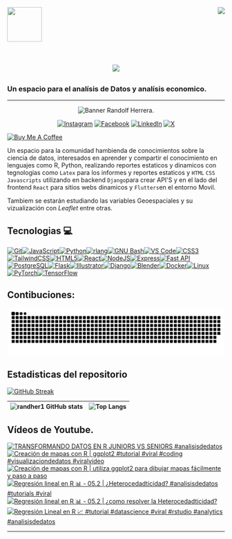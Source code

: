 <img align="right" src="https://visitor-badge.laobi.icu/badge?page_id=randher1.randher1" />

<img src="https://media.giphy.com/media/JrXas5ecb4FkwbFpIE/giphy.gif" width="80" height="80" style="margin-right: 20px"/>  

<h1 align="center">
    <img src="https://readme-typing-svg.herokuapp.com/?font=Righteous&size=35&center=true&vCenter=true&width=500&height=70&duration=4000&lines=Hola+a+Todos!+👋;+Soy+Randolf+Herrera!;" />
</h1>

### Un espacio para el analísis de Datos y analísis economico.
---
<div style="text-align: center;"> 

![Banner Randolf Herrera.](banner.png)

</div>

<div style="text-align: center;"> 

[![Instagram](https://img.shields.io/badge/Instagram-%23E4405F.svg?style=for-the-badge&logo=Instagram&ogoColor=white)](https://www.instagram.com/randolfherrera/)
[![Facebook](https://img.shields.io/badge/Facebook-%231877F2.svg?style=for-the-badge&logo=Facebook&logoColor=white)](https://www.facebook.com/profile.php?id=100089453334909)
[![LinkedIn](https://img.shields.io/badge/linkedin-%230077B5.svg?style=for-the-badge&logo=linkedin&logoColor=white)](https://www.linkedin.com/in/randolf-herrera-rinc%C3%B3n-/)
[![X](https://img.shields.io/badge/X-%23000000.svg?style=for-the-badge&logo=X&logoColor=white)](https://x.com/randolfherrera)
</div>

<a href="https://www.buymeacoffee.com/randherdatascience" target="_blank"><img src="https://cdn.buymeacoffee.com/buttons/v2/default-yellow.png" alt="Buy Me A Coffee" style="height: 50px !important;width: 217px !important;" ></a>




Un espacio para la comunidad hambienda de conocimientos sobre la ciencia de datos, interesados en aprender y compartir el conocimiento en lenguajes como R, Python, realizando reportes estaticos y dinamicos con tegnologias como `Latex` para los informes y reportes estaticos y `HTML` `CSS` `Javascripts` utilizando en backend `Django`para crear API'S y en el lado del frontend `React` para sitios webs dinamicos y `Flutters`en el entorno Movil.

Tambiem se estarán estudiando las variables Geoespaciales y su vizualización con $Leaflet$ entre otras.

## Tecnologias 💻 
<p align="left">
<a href="https://git-scm.com/" target="_blank" rel="noreferrer"><img src="https://raw.githubusercontent.com/danielcranney/readme-generator/main/public/icons/skills/git-colored.svg" width="36" height="36" alt="Git" /></a><a href="https://developer.mozilla.org/en-US/docs/Web/JavaScript" target="_blank" rel="noreferrer"><img src="https://raw.githubusercontent.com/danielcranney/readme-generator/main/public/icons/skills/javascript-colored.svg" width="36" height="36" alt="JavaScript" /></a><a href="https://www.python.org/" target="_blank" rel="noreferrer"><img src="https://raw.githubusercontent.com/danielcranney/readme-generator/main/public/icons/skills/python-colored.svg" width="36" height="36" alt="Python" /></a><a href="https://www.r-project.org/" target="_blank" rel="noreferrer"><img src="https://raw.githubusercontent.com/danielcranney/readme-generator/main/public/icons/skills/rlang-colored.svg" width="36" height="36" alt="rlang" /></a><a href="https://www.gnu.org/software/bash/" target="_blank" rel="noreferrer"><img src="https://raw.githubusercontent.com/danielcranney/readme-generator/main/public/icons/skills/gnubash.svg" width="36" height="36" alt="GNU Bash" /></a><a href="https://code.visualstudio.com/" target="_blank" rel="noreferrer"><img src="https://raw.githubusercontent.com/danielcranney/readme-generator/main/public/icons/skills/visualstudiocode.svg" width="36" height="36" alt="VS Code" /></a><a href="https://www.w3.org/TR/CSS/#css" target="_blank" rel="noreferrer"><img src="https://raw.githubusercontent.com/danielcranney/readme-generator/main/public/icons/skills/css3-colored.svg" width="36" height="36" alt="CSS3" /></a><a href="https://tailwindcss.com/" target="_blank" rel="noreferrer"><img src="https://raw.githubusercontent.com/danielcranney/readme-generator/main/public/icons/skills/tailwindcss-colored.svg" width="36" height="36" alt="TailwindCSS" /></a><a href="https://developer.mozilla.org/en-US/docs/Glossary/HTML5" target="_blank" rel="noreferrer"><img src="https://raw.githubusercontent.com/danielcranney/readme-generator/main/public/icons/skills/html5-colored.svg" width="36" height="36" alt="HTML5" /></a><a href="https://reactjs.org/" target="_blank" rel="noreferrer"><img src="https://raw.githubusercontent.com/danielcranney/readme-generator/main/public/icons/skills/react-colored.svg" width="36" height="36" alt="React" /></a><a href="https://nodejs.org/en/" target="_blank" rel="noreferrer"><img src="https://raw.githubusercontent.com/danielcranney/readme-generator/main/public/icons/skills/nodejs-colored.svg" width="36" height="36" alt="NodeJS" /></a><a href="https://expressjs.com/" target="_blank" rel="noreferrer"><img src="https://raw.githubusercontent.com/danielcranney/readme-generator/main/public/icons/skills/express-colored.svg" width="36" height="36" alt="Express" /></a><a href="https://fastapi.tiangolo.com/" target="_blank" rel="noreferrer"><img src="https://raw.githubusercontent.com/danielcranney/readme-generator/main/public/icons/skills/fastapi-colored.svg" width="36" height="36" alt="Fast API" /></a><a href="https://www.postgresql.org/" target="_blank" rel="noreferrer"><img src="https://raw.githubusercontent.com/danielcranney/readme-generator/main/public/icons/skills/postgresql-colored.svg" width="36" height="36" alt="PostgreSQL" /></a><a href="https://flask.palletsprojects.com/en/2.0.x/" target="_blank" rel="noreferrer"><img src="https://raw.githubusercontent.com/danielcranney/readme-generator/main/public/icons/skills/flask-colored.svg" width="36" height="36" alt="Flask" /></a><a href="https://www.adobe.com/uk/products/illustrator.html" target="_blank" rel="noreferrer"><img src="https://raw.githubusercontent.com/danielcranney/readme-generator/main/public/icons/skills/illustrator-colored.svg" width="36" height="36" alt="Illustrator" /></a><a href="https://www.djangoproject.com/" target="_blank" rel="noreferrer"><img src="https://raw.githubusercontent.com/danielcranney/readme-generator/main/public/icons/skills/django-colored.svg" width="36" height="36" alt="Django" /></a><a href="https://www.blender.org/" target="_blank" rel="noreferrer"><img src="https://raw.githubusercontent.com/danielcranney/readme-generator/main/public/icons/skills/blender-colored.svg" width="36" height="36" alt="Blender" /></a><a href="https://www.docker.com/" target="_blank" rel="noreferrer"><img src="https://raw.githubusercontent.com/danielcranney/readme-generator/main/public/icons/skills/docker-colored.svg" width="36" height="36" alt="Docker" /></a><a href="https://www.linux.org" target="_blank" rel="noreferrer"><img src="https://raw.githubusercontent.com/danielcranney/readme-generator/main/public/icons/skills/linux-colored.svg" width="36" height="36" alt="Linux" /></a><a href="https://pytorch.org/" target="_blank" rel="noreferrer"><img src="https://raw.githubusercontent.com/danielcranney/readme-generator/main/public/icons/skills/pytorch-colored.svg" width="36" height="36" alt="PyTorch" /></a><a href="https://www.tensorflow.org/" target="_blank" rel="noreferrer"><img src="https://raw.githubusercontent.com/danielcranney/readme-generator/main/public/icons/skills/tensorflow-colored.svg" width="36" height="36" alt="TensorFlow" /></a>
                    </p>
                    
## Contibuciones:
![Snake](https://raw.githubusercontent.com/randher1/randher1/output/github-contribution-grid-snake-dark.svg)

## Estadisticas del repositorio

[![GitHub Streak](https://streak-stats.demolab.com/?user=randher1&theme=dark)](https://git.io/streak-stats)





|![randher1 GitHub stats](https://github-readme-stats.vercel.app/api?username=randher1&show_icons=true&theme=dark)|![Top Langs](https://github-readme-stats.vercel.app/api/top-langs/?username=randher1&layout=compact&&langs_count=8&theme=dark)|
|----|----|

## Vídeos de Youtube.

<!-- BEGIN YOUTUBE-CARDS -->
[![TRANSFORMANDO DATOS EN R JUNIORS VS SENIORS #analisisdedatos](https://ytcards.demolab.com/?id=MKu6HMJJFoE&title=TRANSFORMANDO+DATOS+EN+R+JUNIORS+VS+SENIORS+%23analisisdedatos&lang=en&timestamp=1716780853&background_color=%230d1117&title_color=%23ffffff&stats_color=%23dedede&max_title_lines=1&width=250&border_radius=5 "TRANSFORMANDO DATOS EN R JUNIORS VS SENIORS #analisisdedatos")](https://www.youtube.com/watch?v=MKu6HMJJFoE)
[![Creación de mapas con R | ggplot2  #tutorial #viral #coding #visualizaciondedatos   #viralvideo](https://ytcards.demolab.com/?id=nBQyiQKLiDQ&title=Creaci%C3%B3n+de+mapas+con+R+%7C+ggplot2++%23tutorial+%23viral+%23coding+%23visualizaciondedatos+++%23viralvideo&lang=en&timestamp=1716642835&background_color=%230d1117&title_color=%23ffffff&stats_color=%23dedede&max_title_lines=1&width=250&border_radius=5 "Creación de mapas con R | ggplot2  #tutorial #viral #coding #visualizaciondedatos   #viralvideo")](https://www.youtube.com/watch?v=nBQyiQKLiDQ)
[![Creación de mapas con R | utiliza ggplot2 para dibujar mapas fácilmente y paso a paso](https://ytcards.demolab.com/?id=r22RRIGs2mQ&title=Creaci%C3%B3n+de+mapas+con+R+%7C+utiliza+ggplot2+para+dibujar+mapas+f%C3%A1cilmente+y+paso+a+paso&lang=en&timestamp=1716568809&background_color=%230d1117&title_color=%23ffffff&stats_color=%23dedede&max_title_lines=1&width=250&border_radius=5 "Creación de mapas con R | utiliza ggplot2 para dibujar mapas fácilmente y paso a paso")](https://www.youtube.com/watch?v=r22RRIGs2mQ)
[![Regresión lineal en R 📊 - 05.2 | ¿Heterocedadticidad?   #analisisdedatos #tutorials #viral](https://ytcards.demolab.com/?id=5rw2vyU40gM&title=Regresi%C3%B3n+lineal+en+R+%F0%9F%93%8A+-+05.2+%7C+%C2%BFHeterocedadticidad%3F+++%23analisisdedatos+%23tutorials+%23viral&lang=en&timestamp=1715915487&background_color=%230d1117&title_color=%23ffffff&stats_color=%23dedede&max_title_lines=1&width=250&border_radius=5 "Regresión lineal en R 📊 - 05.2 | ¿Heterocedadticidad?   #analisisdedatos #tutorials #viral")](https://www.youtube.com/watch?v=5rw2vyU40gM)
[![Regresión lineal en R 📊 - 05.2 | ¿como resolver la Heterocedadticidad?](https://ytcards.demolab.com/?id=yMYGLPeUHYg&title=Regresi%C3%B3n+lineal+en+R+%F0%9F%93%8A+-+05.2+%7C+%C2%BFcomo+resolver+la+Heterocedadticidad%3F&lang=en&timestamp=1715872876&background_color=%230d1117&title_color=%23ffffff&stats_color=%23dedede&max_title_lines=1&width=250&border_radius=5 "Regresión lineal en R 📊 - 05.2 | ¿como resolver la Heterocedadticidad?")](https://www.youtube.com/watch?v=yMYGLPeUHYg)
[![Regresión Lineal en R 📈 #tutorial #datascience #viral  #rstudio #analytics #analisisdedatos](https://ytcards.demolab.com/?id=eNRdTltI7X4&title=Regresi%C3%B3n+Lineal+en+R+%F0%9F%93%88+%23tutorial+%23datascience+%23viral++%23rstudio+%23analytics+%23analisisdedatos&lang=en&timestamp=1715392762&background_color=%230d1117&title_color=%23ffffff&stats_color=%23dedede&max_title_lines=1&width=250&border_radius=5 "Regresión Lineal en R 📈 #tutorial #datascience #viral  #rstudio #analytics #analisisdedatos")](https://www.youtube.com/watch?v=eNRdTltI7X4)
<!-- END YOUTUBE-CARDS -->

---